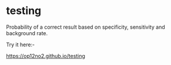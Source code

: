 # testing
Probability of a correct result based on specificity, sensitivity and background rate.

Try it here:-

https://op12no2.github.io/testing

